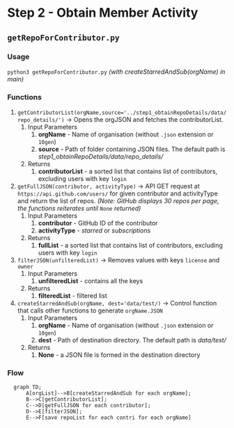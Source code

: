 # Step 2 - Obtain Member Activity 
## `getRepoForContributor.py`
### Usage
 `python3 getRepoForContributor.py` _(with createStarredAndSub(orgName) in main)_
### Functions 
1) `getContributorList(orgName,source='../step1_obtainRepoDetails/data/repo_details/')` -> Opens the orgJSON and fetches the contributorList.
   1) Input Parameters
      1) **orgName** - Name of organisation (without `.json` extension or `10gen`)
      2) **source** - Path of folder containing JSON files. The default path is _step1_obtainRepoDetails/data/repo_details/_
   2) Returns
      1) **contributorList** - a sorted list that contains list of contributors, excluding users with key `login`
2) `getFullJSON(contributor, activityType)` -> API GET request at `https://api.github.com/users/` for given contributor and activityType and return the list of repos. _(Note: GitHub displays 30 repos per page, the functions reiterates until `None` returned)_
   1) Input Parameters
      1) **contributor** - GitHub ID of the contributor
      2) **activityType** - _starred_ or _subscriptions_
   2) Returns
      1) **fullList** - a sorted list that contains list of contributors, excluding users with key `login`
3) `filterJSON(unfilteredList)` -> Removes values with keys `license` and `owner`
   1) Input Parameters
      1) **unfilteredList** - contains all the keys 
   2) Returns
      1) **filteredList** - filtered list
4) `createStarredAndSub(orgName, dest='data/test/)` -> Control function that calls other functions to generate `orgName.JSON`
   1) Input Parameters 
      1) **orgName** - Name of organisation (without `.json` extension or `10gen`)
      2) **dest** - Path of destination directory. The default path is _data/test/_  
   2) Returns 
      1) **None** - a JSON file is formed in the destination directory
### Flow 

```mermaid
  graph TD;
      A[orgList]-->B[createStarredAndSub for each orgName];
      B-->C[getContributorList];
      C-->D[getFullJSON for each contributor];
      D-->E[filterJSON];
      E-->F[save repoList for each contri for each orgName]
```